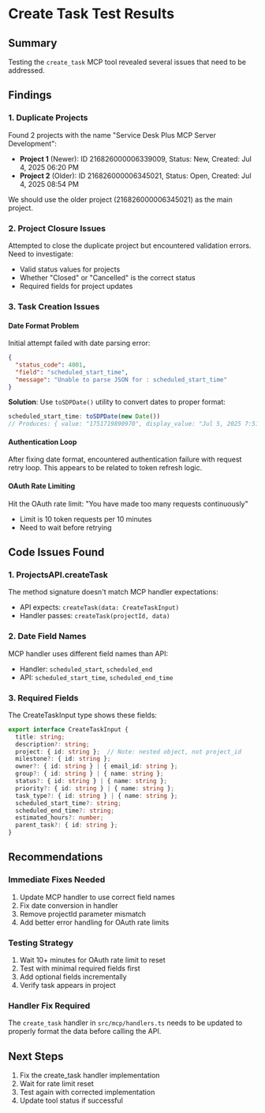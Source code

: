 # Create Task Test Results

## Summary
Testing the `create_task` MCP tool revealed several issues that need to be addressed.

## Findings

### 1. Duplicate Projects
Found 2 projects with the name "Service Desk Plus MCP Server Development":
- **Project 1** (Newer): ID 216826000006339009, Status: New, Created: Jul 4, 2025 06:20 PM
- **Project 2** (Older): ID 216826000006345021, Status: Open, Created: Jul 4, 2025 08:54 PM

We should use the older project (216826000006345021) as the main project.

### 2. Project Closure Issues
Attempted to close the duplicate project but encountered validation errors. Need to investigate:
- Valid status values for projects
- Whether "Closed" or "Cancelled" is the correct status
- Required fields for project updates

### 3. Task Creation Issues

#### Date Format Problem
Initial attempt failed with date parsing error:
```json
{
  "status_code": 4001,
  "field": "scheduled_start_time",
  "message": "Unable to parse JSON for : scheduled_start_time"
}
```

**Solution**: Use `toSDPDate()` utility to convert dates to proper format:
```javascript
scheduled_start_time: toSDPDate(new Date())
// Produces: { value: "1751719890970", display_value: "Jul 5, 2025 7:51 AM" }
```

#### Authentication Loop
After fixing date format, encountered authentication failure with request retry loop. This appears to be related to token refresh logic.

#### OAuth Rate Limiting
Hit the OAuth rate limit: "You have made too many requests continuously"
- Limit is 10 token requests per 10 minutes
- Need to wait before retrying

## Code Issues Found

### 1. ProjectsAPI.createTask
The method signature doesn't match MCP handler expectations:
- API expects: `createTask(data: CreateTaskInput)`
- Handler passes: `createTask(projectId, data)`

### 2. Date Field Names
MCP handler uses different field names than API:
- Handler: `scheduled_start`, `scheduled_end`
- API: `scheduled_start_time`, `scheduled_end_time`

### 3. Required Fields
The CreateTaskInput type shows these fields:
```typescript
export interface CreateTaskInput {
  title: string;
  description?: string;
  project: { id: string };  // Note: nested object, not project_id
  milestone?: { id: string };
  owner?: { id: string } | { email_id: string };
  group?: { id: string } | { name: string };
  status?: { id: string } | { name: string };
  priority?: { id: string } | { name: string };
  task_type?: { id: string } | { name: string };
  scheduled_start_time?: string;
  scheduled_end_time?: string;
  estimated_hours?: number;
  parent_task?: { id: string };
}
```

## Recommendations

### Immediate Fixes Needed
1. Update MCP handler to use correct field names
2. Fix date conversion in handler
3. Remove projectId parameter mismatch
4. Add better error handling for OAuth rate limits

### Testing Strategy
1. Wait 10+ minutes for OAuth rate limit to reset
2. Test with minimal required fields first
3. Add optional fields incrementally
4. Verify task appears in project

### Handler Fix Required
The `create_task` handler in `src/mcp/handlers.ts` needs to be updated to properly format the data before calling the API.

## Next Steps
1. Fix the create_task handler implementation
2. Wait for rate limit reset
3. Test again with corrected implementation
4. Update tool status if successful